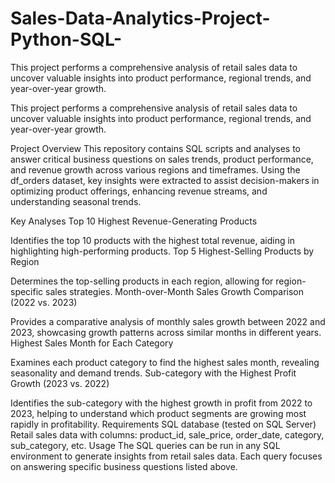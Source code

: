 # Sales-Data-Analytics-Project-Python-SQL-
This project performs a comprehensive analysis of retail sales data to uncover valuable insights into product performance, regional trends, and year-over-year growth.

This project performs a comprehensive analysis of retail sales data to uncover valuable insights into product performance, regional trends, and year-over-year growth.

Project Overview
This repository contains SQL scripts and analyses to answer critical business questions on sales trends, product performance, and revenue growth across various regions and timeframes. Using the df_orders dataset, key insights were extracted to assist decision-makers in optimizing product offerings, enhancing revenue streams, and understanding seasonal trends.

Key Analyses
Top 10 Highest Revenue-Generating Products

Identifies the top 10 products with the highest total revenue, aiding in highlighting high-performing products.
Top 5 Highest-Selling Products by Region

Determines the top-selling products in each region, allowing for region-specific sales strategies.
Month-over-Month Sales Growth Comparison (2022 vs. 2023)

Provides a comparative analysis of monthly sales growth between 2022 and 2023, showcasing growth patterns across similar months in different years.
Highest Sales Month for Each Category

Examines each product category to find the highest sales month, revealing seasonality and demand trends.
Sub-category with the Highest Profit Growth (2023 vs. 2022)

Identifies the sub-category with the highest growth in profit from 2022 to 2023, helping to understand which product segments are growing most rapidly in profitability.
Requirements
SQL database (tested on SQL Server)
Retail sales data with columns: product_id, sale_price, order_date, category, sub_category, etc.
Usage
The SQL queries can be run in any SQL environment to generate insights from retail sales data. Each query focuses on answering specific business questions listed above.


